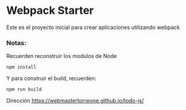 # Webpack Starter

Este es el proyecto inicial para crear aplicaciones utilizando webpack

### Notas:
Recuerden reconstruir los modulos de Node
```
npm install
```

Y para construir el build, recuerden:
```
npm run build
```

Dirección https://webmastertorreone.github.io/todo-js/
